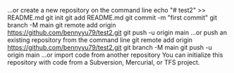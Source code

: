 …or create a new repository on the command line
echo "# test2" >> README.md
git init
git add README.md
git commit -m "first commit"
git branch -M main
git remote add origin https://github.com/bennyyu79/test2.git
git push -u origin main
…or push an existing repository from the command line
git remote add origin https://github.com/bennyyu79/test2.git
git branch -M main
git push -u origin main
…or import code from another repository
You can initialize this repository with code from a Subversion, Mercurial, or TFS project.

